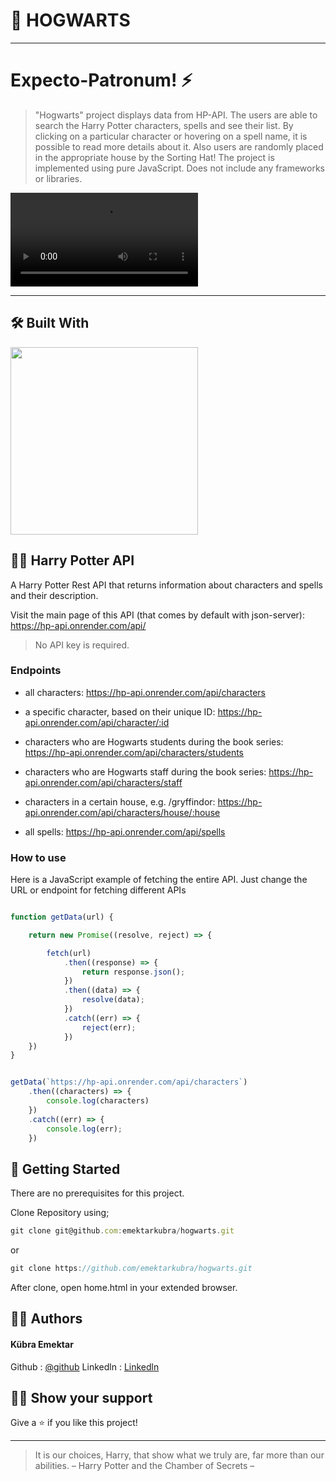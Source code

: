 #  🏰 HOGWARTS
***
#  Expecto-Patronum! ⚡️

> "Hogwarts" project displays data from HP-API. The users are able to search the Harry Potter characters, spells and see their list. By clicking on a particular character or hovering on a spell name, it is possible to read more details about it. Also users are randomly placed in the appropriate house by the Sorting Hat! The project is implemented using pure JavaScript. Does not include any frameworks or libraries.

<video src="https://github.com/emektarkubra/hogwarts/assets/124355274/d49fb729-c876-44da-942b-d87d238c8560" controls="controls" >
</video>

***

## 🛠️ Built With

<img src="https://user-images.githubusercontent.com/114678694/193994738-32684660-7d82-48d5-8f5d-1f428fda1853.svg" width = "300px">


## 👩‍🎤 Harry Potter API

A Harry Potter Rest API that returns information about characters and spells and their description. 

Visit the main page of this API (that comes by default with json-server): 
https://hp-api.onrender.com/api/

>No API key is required.

### Endpoints

* all characters:
https://hp-api.onrender.com/api/characters

* a specific character, based on their unique ID:
https://hp-api.onrender.com/api/character/:id

* characters who are Hogwarts students during the book series:
https://hp-api.onrender.com/api/characters/students

* characters who are Hogwarts staff during the book series:
https://hp-api.onrender.com/api/characters/staff

* characters in a certain house, e.g. /gryffindor:
https://hp-api.onrender.com/api/characters/house/:house

* all spells:
https://hp-api.onrender.com/api/spells



### How to use

Here is a JavaScript example of fetching the entire API. Just change the URL or  endpoint for fetching different APIs

```javascript

function getData(url) {

    return new Promise((resolve, reject) => {

        fetch(url)
            .then((response) => {
                return response.json();
            })
            .then((data) => {
                resolve(data);
            })
            .catch((err) => {
                reject(err);
            })
    })
}


getData(`https://hp-api.onrender.com/api/characters`)
    .then((characters) => {
        console.log(characters)
    })
    .catch((err) => {
        console.log(err);
    })


```



## 🚀 Getting Started


There are no prerequisites for this project.

Clone Repository using;
```javascript
git clone git@github.com:emektarkubra/hogwarts.git
```
or
```javascript
git clone https://github.com/emektarkubra/hogwarts.git
```
After clone, open home.html in your extended browser.

## 👷‍♀️ Authors
#### Kübra Emektar
Github : [@github](https://github.com/emektarkubra)
Linkedln : [Linkedln](https://www.linkedin.com/in/kübra-emektar-184103267/)


## 🙋‍♀️ Show your support
Give a ⭐️ if you like this project!

***

> It is our choices, Harry, that show what we truly are, far more than our abilities. 
– Harry Potter and the Chamber of Secrets –
